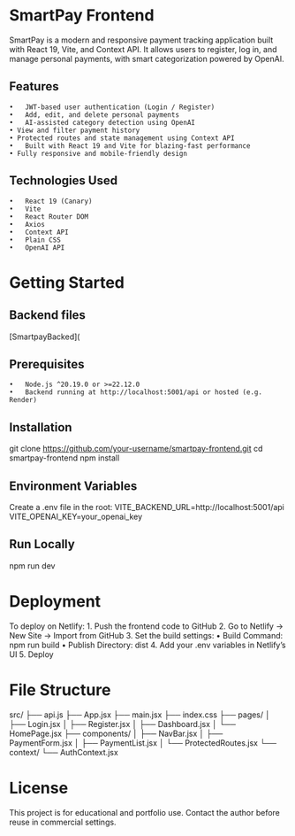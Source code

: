 # SmartPay Frontend

SmartPay is a modern and responsive payment tracking application built with React 19, Vite, and Context API. It allows users to register, log in, and manage personal payments, with smart categorization powered by OpenAI.

## Features
	•	JWT-based user authentication (Login / Register)
	•	Add, edit, and delete personal payments
	•	AI-assisted category detection using OpenAI
	• View and filter payment history
	• Protected routes and state management using Context API
	•	Built with React 19 and Vite for blazing-fast performance
	• Fully responsive and mobile-friendly design

 ## Technologies Used
	•	React 19 (Canary)
	•	Vite
	•	React Router DOM
	•	Axios
	•	Context API
	•	Plain CSS
	•	OpenAI API

 # Getting Started

 ## Backend files
 [SmartpayBacked]([
](https://github.com/ianifill1996/SmartpayBackend)
 ## Prerequisites
	•	Node.js ^20.19.0 or >=22.12.0
	•	Backend running at http://localhost:5001/api or hosted (e.g. Render)

 ## Installation
git clone https://github.com/your-username/smartpay-frontend.git
cd smartpay-frontend
npm install

## Environment Variables
Create a .env file in the root:
VITE_BACKEND_URL=http://localhost:5001/api
VITE_OPENAI_KEY=your_openai_key

## Run Locally
npm run dev

# Deployment
To deploy on Netlify:
	1.	Push the frontend code to GitHub
	2.	Go to Netlify → New Site → Import from GitHub
	3.	Set the build settings:
	•	Build Command: npm run build
	•	Publish Directory: dist
	4.	Add your .env variables in Netlify’s UI
	5.	Deploy 

# File Structure
src/
├── api.js
├── App.jsx
├── main.jsx
├── index.css
├── pages/
│   ├── Login.jsx
│   ├── Register.jsx
│   ├── Dashboard.jsx
│   └── HomePage.jsx
├── components/
│   ├── NavBar.jsx
│   ├── PaymentForm.jsx
│   ├── PaymentList.jsx
│   └── ProtectedRoutes.jsx
└── context/
    └── AuthContext.jsx

# License

This project is for educational and portfolio use. Contact the author before reuse in commercial settings.

